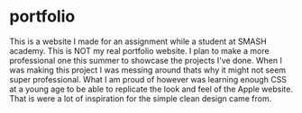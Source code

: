 # portfolio
This is a website I made for an assignment while a student at SMASH academy. This is NOT my real portfolio website. I plan to make a more professional one this 
summer to showcase the projects I've done. When I was making this project I was messing around thats why it might not seem super professional. What I am proud of
however was learning enough CSS at a young age to be able to replicate the look and feel of the Apple website. That is were a lot of inspiration for the simple 
clean design came from.
